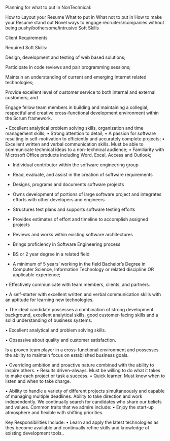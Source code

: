 Planning for what to put in NonTechnical: 

How to Layout your Resume
What to put in
What not to put in
How to make your Resume stand out
Novel ways to engage recruiters/companies without being pushy/bothersome/intrusive
Soft Skills

Client Requirements


Required Soft Skills:

Design, development and testing of web based solutions;

Participate in code reviews and pair programming sessions;

Maintain an understanding of current and emerging Internet related technologies;

Provide excellent level of customer service to both internal and external customers; and

Engage fellow team members in building and maintaining a collegial, respectful and creative cross-functional development environment within the Scrum framework.

•	Excellent analytical problem solving skills, organization and time management skills;
•	Strong attention to detail;
•	A passion for software resulting in self-motivation to efficiently and accurately complete projects;
•	Excellent written and verbal communication skills. Must be able to communicate technical ideas to a non-technical audience;
•	Familiarity with Microsoft Office products including Word, Excel, Access and Outlook;

-	Individual contributor within the software engineering group
-	Read, evaluate, and assist in the creation of software requirements
-	Designs, programs and documents software projects
-	Owns development of portions of large software project and integrates efforts with other developers and engineers
-	Structures test plans and supports software testing efforts
-	Provides estimates of effort and timeline to accomplish assigned projects
-	Reviews and works within existing software architectures
-	Brings proficiency in Software Engineering process 

-	BS or 2 year degree in a related field
-	A minimum of 5 years’ working in the field
Bachelor’s Degree in Computer Science, Information Technology or related discipline OR applicable experience;

•	Effectively communicate with team members, clients, and partners.

•	A self-starter with excellent written and verbal communication skills with an aptitude for learning new technologies.

•	The ideal candidate possesses a combination of strong development background, excellent analytical skills, good customer-facing skills and a solid understanding of business systems.

•	Excellent analytical and problem solving skills.

•	Obsessive about quality and customer satisfaction.

Is a proven team player in a cross-functional environment and possesses the ability to maintain focus on established business goals.

•	Overriding ambition and proactive nature combined with the ability to inspire others.
•	Results driven–always. Must be willing to do what it takes to make each project or task a success.
•	Quick learner. Must know when to listen and when to take charge.

•	Ability to handle a variety of different projects simultaneously and capable of managing multiple deadlines.  Ability to take direction and work independently.
We continually search for candidates who share our beliefs and values. Common traits that we admire include:
•	Enjoy the start-up atmosphere and flexible with shifting priorities.

Key Responsibilities Include:
•	Learn and apply the latest technologies as they become available and continually refine skills and knowledge of existing development tools..

